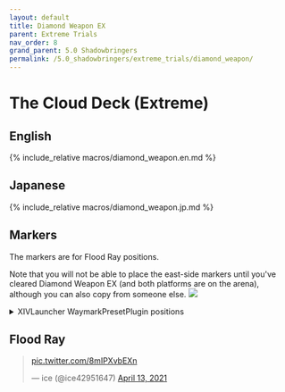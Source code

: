 ```yaml
---
layout: default
title: Diamond Weapon EX
parent: Extreme Trials
nav_order: 8
grand_parent: 5.0 Shadowbringers
permalink: /5.0_shadowbringers/extreme_trials/diamond_weapon/
---
```


# The Cloud Deck (Extreme)

## English

{% include_relative macros/diamond_weapon.en.md %}

## Japanese

{% include_relative macros/diamond_weapon.jp.md %}

## Markers

The markers are for Flood Ray positions.

Note that you will not be able to place the east-side markers until you've
cleared Diamond Weapon EX (and both platforms are on the arena), although
you can also copy from someone else.
![]({{site.baseurl}}/images/5.0_shadowbringers/diamond_weapon/markers.jpg)
<details markdown=block>
<summary>XIVLauncher WaymarkPresetPlugin positions</summary>

```json
{
  "Name":"Diamond Weapon EX",
  "MapID":782,
  "A":{"X":0.0,"Y":0.0,"Z":0.0,"ID":0,"Active":false},
  "B":{"X":0.0,"Y":0.0,"Z":0.0,"ID":1,"Active":false},
  "C":{"X":0.0,"Y":0.0,"Z":0.0,"ID":2,"Active":false},
  "D":{"X":0.0,"Y":0.0,"Z":0.0,"ID":3,"Active":false},
  "One":{"X":88.75,"Y":0.0,"Z":81.5,"ID":4,"Active":true},
  "Two":{"X":111.25,"Y":0.0,"Z":81.5,"ID":5,"Active":true},
  "Three":{"X":88.75,"Y":0.0,"Z":118.5,"ID":6,"Active":true},
  "Four":{"X":111.25,"Y":0.0,"Z":118.5,"ID":7,"Active":true}
}
```
</details>

## Flood Ray

<blockquote class="twitter-tweet" data-dnt="true" data-theme="dark"><p lang="zxx" dir="ltr"><a href="https://t.co/8mIPXvbEXn">pic.twitter.com/8mIPXvbEXn</a></p>&mdash; ice (@ice42951647) <a href="https://twitter.com/ice42951647/status/1381993636733181953?ref_src=twsrc%5Etfw">April 13, 2021</a></blockquote> <script async src="https://platform.twitter.com/widgets.js" charset="utf-8"></script> 

<script data-goatcounter="https://xivjpraids.goatcounter.com/count"
        async src="//gc.zgo.at/count.js"></script>
